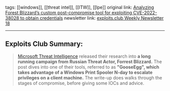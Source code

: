 tags: [[windows]], [[threat intel]], [[ITW]], [[lpe]]
original link:  [Analyzing Forest Blizzard’s custom post-compromise tool for exploiting CVE-2022-38028 to obtain credentials](https://www.microsoft.com/en-us/security/blog/2024/04/22/analyzing-forest-blizzards-custom-post-compromise-tool-for-exploiting-cve-2022-38028-to-obtain-credentials/?ref=blog.exploits.club)
newsletter link: [exploits.club Weekly Newsletter 18](https://blog.exploits.club/exploits-club-weekly-newsletter-18/)

---
## Exploits Club Summary:
> [Microsoft Threat Intelligence](https://www.microsoft.com/en-us/security/blog/topic/threat-intelligence/?ref=blog.exploits.club) released their research into **a long running campaign from Russian Threat Actor, Forrest Blizzard.** The post dives into one of their tools, referred to as **"GooseEgg", which takes advantage of a Windows Print Spooler N-day to escalate privileges on a client machine.** The write-up does walks through the stages of compromise, before giving some IOCs and advice. 
